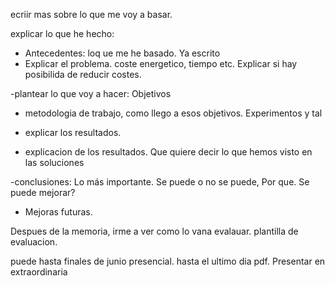 ecriir mas sobre lo que me voy a basar. 

explicar lo que he hecho:
- Antecedentes: loq ue me he basado. Ya escrito
- Explicar el problema. coste energetico, tiempo etc. Explicar si hay posibilida de reducir costes.

-plantear lo que voy a hacer: Objetivos
- metodologia de trabajo, como llego a esos objetivos. Experimentos y tal

- explicar los resultados.
- explicacion de los resultados. Que quiere decir lo que hemos visto en las soluciones

-conclusiones: Lo más importante. Se puede o no se puede, Por que. Se puede mejorar?

- Mejoras futuras.




Despues de la memoria, irme a ver como lo vana  evalauar. plantilla de evaluacion.

puede hasta finales de junio presencial. hasta el ultimo dia pdf. Presentar en extraordinaria